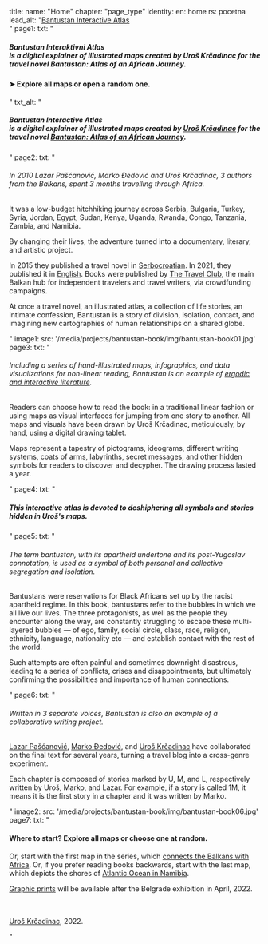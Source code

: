 title: 
    name: "Home"
    chapter: "page_type"
identity:
    en: home
    rs: pocetna
lead_alt: "<a href='/bantustan-interactive-atlas/home'>Bantustan Interactive Atlas</a><br>"
page1:
    txt: "<h5><em>Bantustan Interaktivni Atlas</em> <br>is a digital explainer of illustrated maps created by Uroš Krčadinac for the travel novel Bantustan: Atlas of an African Journey.</h5>
<h4>➤ Explore <span class='all-maps-link'>all maps</span> or open a <span class='random-map-link'>random one</span>.</h4>"
    txt_alt: "<h5><em>Bantustan Interactive Atlas</em> <br>is a digital explainer of illustrated maps created by <a href='/work/about/' target='_blank'>Uroš Krčadinac</a> for the travel novel <a href='https://www.amazon.com/Bantustan-African-Journey-Lazar-Pascanovic/dp/B093B4M61M/' target='_blank'>Bantustan: Atlas of an African Journey</a>.</h5>"
page2:
    txt: "<h6>In 2010 Lazar Pašćanović, Marko Đedović and Uroš Krčadinac, 3 authors from the Balkans, spent 3 months travelling through Africa.</h6>
<p>It was a low-budget hitchhiking journey across Serbia, Bulgaria, Turkey, Syria, Jordan, Egypt, Sudan, Kenya, Uganda, Rwanda, Congo, Tanzania, Zambia, and Namibia.</p>
<p>By changing their lives, the adventure turned into a documentary, literary, and artistic project.</p>
<p>In 2015 they published a travel novel in <a href='/rad/projekti/bantustan-book/' target='_blank'>Serbocroatian</a>. In 2021, they published it in <a href='https://www.bantustanbook.com/' target='_blank'>English</a>. Books were published by <a href='https://www.thetravelclub.org/about-the-club' target='_blank'>The Travel Club</a>, the main Balkan hub for independent travelers and travel writers, via crowdfunding campaigns.</p>
<p>At once a travel novel, an illustrated atlas, a collection of life stories, an intimate confession, Bantustan is a story of division, isolation, contact, and imagining new cartographies of human relationships on a shared globe.</p>"
image1:
    src: '/media/projects/bantustan-book/img/bantustan-book01.jpg'
page3:
    txt: "<h6>Including a series of hand-illustrated maps, infographics, and data visualizations for non-linear reading, Bantustan is an example of <a href='https://www.articleworld.org/index.php/Ergodic_literature' target='_blank'>ergodic and interactive literature</a>.</h6>
<p>Readers can choose how to read the book: in a traditional linear fashion or using maps as visual interfaces for jumping from one story to another. All maps and visuals have been drawn by Uroš Krčadinac, meticulously, by hand, using a digital drawing tablet.</p>
<p>Maps represent a tapestry of pictograms, ideograms, different writing systems, coats of arms, labyrinths, secret messages, and other hidden symbols for readers to discover and decypher. The drawing process lasted a year.</p>"
page4:
    txt: "<h5>This interactive atlas is devoted to deshiphering all symbols and stories hidden in Uroš's maps.</h5>"
page5:
    txt: "<h6>The term bantustan, with its apartheid undertone and its post-Yugoslav connotation, is used as a symbol of both personal and collective segregation and isolation.</h6>
<p>Bantustans were reservations for Black Africans set up by the racist apartheid regime. In this book, bantustans refer to the bubbles in which we all live our lives. The three protagonists, as well as the people they encounter along the way, are constantly struggling to escape these multi-layered bubbles — of ego, family, social circle, class, race, religion, ethnicity, language, nationality etc — and establish contact with the rest of the world.</p>
<p>Such attempts are often painful and sometimes downright disastrous, leading to a series of conflicts, crises and disappointments, but ultimately confirming the possibilities and importance of human connections.</p>"
page6:
    txt: "<h6>Written in 3 separate voices, Bantustan is also an example of a collaborative writing project.</h6>
<p><a href='https://www.amazon.com/Lazar-Pascanovic/e/B0933FH8RS/' target='_blank'>Lazar Pašćanović</a>, <a href='https://www.amazon.com/Marko-Djedovic/e/B0936V89ZF/' target='_blank'>Marko Đedović</a>, and <a href='/work/about/' target='_blank'>Uroš Krčadinac</a> have collaborated on the final text for several years, turning a travel blog into a cross-genre experiment.</p>
<p>Each chapter is composed of stories marked by U, M, and L, respectively written by Uroš, Marko, and Lazar. For example, if a story is called 1M, it means it is the first story in a chapter and it was written by Marko.</p>"
image2:
    src: '/media/projects/bantustan-book/img/bantustan-book06.jpg'
page7:
    txt: "<h4 class='last-h4'>Where to start? Explore <span class='all-maps-link'>all maps</span> or choose one at <span class='random-map-link'>random</span>.</h4>
<p>Or, start with the first map in the series, which <a href='/bantustan-interactive-atlas/map/balkan-africa'>connects the Balkans with Africa</a>. Or, if you prefer reading books backwards, start with the last map, which depicts the shores of <a href='/bantustan-interactive-atlas/map/namibia'>Atlantic Ocean in Namibia</a>.</p>
<p><a href='/bantustan-interactive-atlas/prints'>Graphic prints</a> will be available after the Belgrade exhibition in April, 2022.</p>
<p><br><br><a href='/work/about/'>Uroš Krčadinac</a>, 2022.</p>"